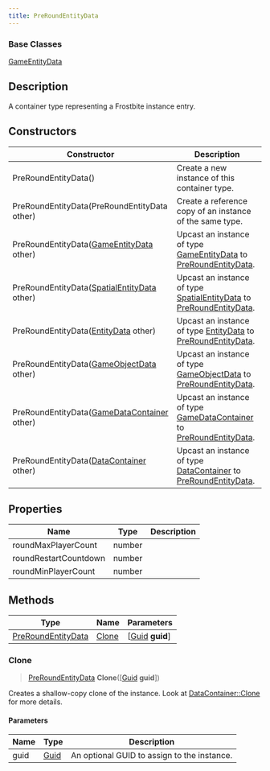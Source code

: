 ```yaml
---
title: PreRoundEntityData
---
```

### Base Classes

[GameEntityData](GameEntityData)

## Description

A container type representing a Frostbite instance entry.

## Constructors

| Constructor                                                                   | Description                                                                                                                 |
| ----------------------------------------------------------------------------- | --------------------------------------------------------------------------------------------------------------------------- |
| PreRoundEntityData()                                                          | Create a new instance of this container type.                                                                               |
| PreRoundEntityData(PreRoundEntityData other)                                  | Create a reference copy of an instance of the same type.                                                                    |
| PreRoundEntityData([GameEntityData](GameEntityData) other)                    | Upcast an instance of type [GameEntityData](GameEntityData) to [PreRoundEntityData](PreRoundEntityData).                    |
| PreRoundEntityData([SpatialEntityData](SpatialEntityData) other)              | Upcast an instance of type [SpatialEntityData](SpatialEntityData) to [PreRoundEntityData](PreRoundEntityData).              |
| PreRoundEntityData([EntityData](EntityData) other)                            | Upcast an instance of type [EntityData](EntityData) to [PreRoundEntityData](PreRoundEntityData).                            |
| PreRoundEntityData([GameObjectData](GameObjectData) other)                    | Upcast an instance of type [GameObjectData](GameObjectData) to [PreRoundEntityData](PreRoundEntityData).                    |
| PreRoundEntityData([GameDataContainer](GameDataContainer) other)              | Upcast an instance of type [GameDataContainer](GameDataContainer) to [PreRoundEntityData](PreRoundEntityData).              |
| PreRoundEntityData([DataContainer](/vext/ref/shared/class/datacontainer) other) | Upcast an instance of type [DataContainer](/vext/ref/shared/class/datacontainer) to [PreRoundEntityData](PreRoundEntityData). |

## Properties

| Name                  | Type   | Description |
| --------------------- | ------ | ----------- |
| roundMaxPlayerCount   | number |             |
| roundRestartCountdown | number |             |
| roundMinPlayerCount   | number |             |

## Methods

| Type                                     | Name            | Parameters                                     |
| ---------------------------------------- | --------------- | ---------------------------------------------- |
| [PreRoundEntityData](PreRoundEntityData) | [Clone](#clone) | \[[Guid](/vext/ref/shared/class/guid) **guid**\] |

### Clone

> [PreRoundEntityData](PreRoundEntityData) **Clone**(\[[Guid](/vext/ref/shared/class/guid) **guid**\])

Creates a shallow-copy clone of the instance. Look at [DataContainer::Clone](/vext/ref/shared/class/datacontainer#clone) for more details.

#### Parameters

| Name | Type         | Description                                 |
| ---- | ------------ | ------------------------------------------- |
| guid | [Guid](Guid) | An optional GUID to assign to the instance. |
